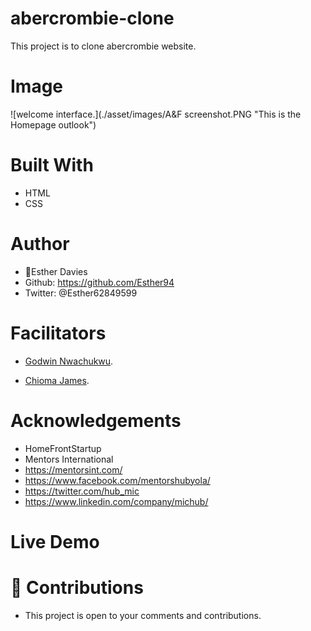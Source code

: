 # abercrombie-clone
This project is to clone abercrombie website.

## 
# Image
![welcome interface.](./asset/images/A&F screenshot.PNG "This is the Homepage outlook")

# Built With
* HTML
* CSS

# Author
* 👩Esther Davies
* Github: https://github.com/Esther94
* Twitter: @Esther62849599

# Facilitators
* [Godwin Nwachukwu](https://github.com/Gnwin).

* [Chioma James](https://github.com/Chiomy).

# Acknowledgements
* HomeFrontStartup
* Mentors International
* https://mentorsint.com/
* https://www.facebook.com/mentorshubyola/
* https://twitter.com/hub_mic
* https://www.linkedin.com/company/michub/

# Live Demo

# 🤝 Contributions
* This project is open to your comments and contributions.
